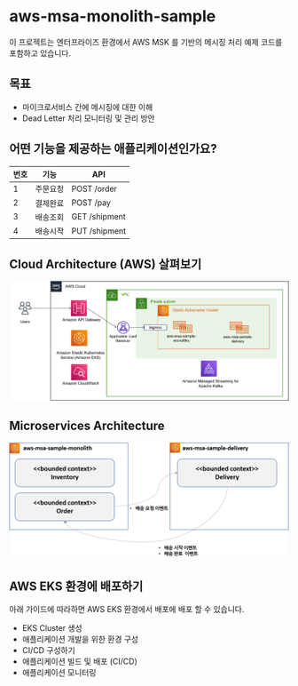 # aws-msa-monolith-sample
이 프로젝트는 엔터프라이즈 환경에서 AWS MSK 를 기반의 메시징 처리 예제 코드를 포함하고 있습니다. 

## 목표
- 마이크로서비스 간에 메시징에 대한 이해
- Dead Letter 처리 모니터링 및 관리 방안

## 어떤 기능을 제공하는 애플리케이션인가요?
|번호|기능|API|
|------|---|---|
|1|주문요청|POST /order|
|2|결제완료|POST /pay|
|3|배송조회|GET /shipment|
|4|배송시작|PUT /shipment|

## Cloud Architecture (AWS) 살펴보기
<img src="doc/img/aws-architecture.png">

## Microservices Architecture 
<img src="doc/img/high-level-microservice-architecture.png">

## AWS EKS 환경에 배포하기
아래 가이드에 따라하면 AWS EKS 환경에서 배포에 배포 할 수 있습니다. 

- EKS Cluster 생성
- 애플리케이션 개발을 위한 환경 구성
- CI/CD 구성하기
- 애플리케이션 빌드 및 배포 (CI/CD)  
- 애플리케이션 모니터링

